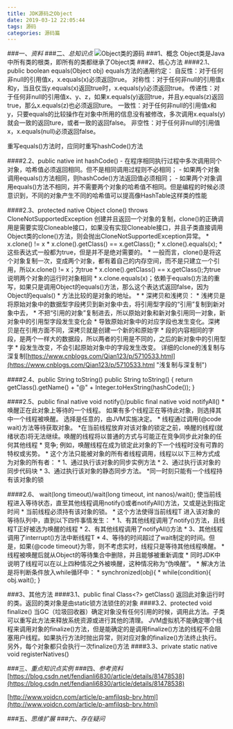```yaml
---
title: JDK源码之Object
date: 2019-03-12 22:05:44
tags: 源码
categories: 源码篇
---
```



###一、*资料*
###二、*总知识点*
![Object类的源码](https://i.imgur.com/NuQM5N4.png)
###1、概念
		Object类是Java中所有类的根类，即所有的类都继承了Object类
###2、核心方法
####2.1、public boolean equals(Object obj)
		equals方法的通用约定：
			自反性：对于任何非null的引用值x，x.equals(x)必须返回true。
			对称性：对于任何非null的引用值x和y，当且仅当y.equals(x)返回true时，x.equals(y)必须返回true。
			传递性：对于任何非null的引用值x、y、z，如果x.equals(y)返回true，并且y.equals(z)返回true，那么x.equals(z)也必须返回ture。
			一致性：对于任何非null的引用值x和y，只要equals的比较操作在对象中所用的信息没有被修改，多次调用x.equals(y)就会一致的返回ture，或者一致的返回false。
			非空性：对于任何非null的引用值x，x.equals(null)必须返回false。
	

  重写equals()方法时，应同时重写hashCode()方法

####2.2、public native int hashCode()
		- 在程序相同执行过程中多次调用同个对象，哈希值必须返回相同。但不是相同调用过程则不必相同； 
		- 如果两个对象调用equals()方法相同，则hashCode()方法返回值必须相同； 
		- 如果两个对象调用equals()方法不相同，并不需要两个对象的哈希值不相同。但是编程的时候必须意识到，不同的对象产生不同的哈希值可以提高像HashTable这样类的性能


####2.3、protected native Object clone() throws CloneNotSupportedException
		创建并且返回一个对象的复制，clone()的正确调用是需要实现Cloneable接口，如果没有实现Cloneable接口，并且子类直接调用Object类的clone()方法，则会抛出CloneNotSupportedException异常。
     *    x.clone() != x 
     *    x.clone().getClass() == x.getClass();
     *    x.clone().equals(x);
     *    这些表达式一般都为true，但是并不是绝对需要的。
     *    一般而言，clone()是将这个对象复制一次，变成两个对象，都有着自己的内存空间，而不是只建立一个引用，所以x.clone() != x；为true
     *    x.clone().getClass() == x.getClass();为true说明两个对象的运行时对象相同
     *    x.clone.equals(x)；依赖于equals()方法的重写，如果只是调用Object的equals()方法，那么这个表达式返回false，因为Object的equals()
     * 方法比较的是对象的地址。
     * 
     * 深拷贝和浅拷贝：
     *    浅拷贝是将原始对象中的数据型字段拷贝到新对象中去，将引用型字段的“引用”复制到新对象中去，
     * 不把“引用的对象”复制进去，所以原始对象和新对象引用同一对象，新对象中的引用型字段发生变化会
     * 导致原始对象中的对应字段也发生变化。深拷贝是在引用方面不同，深拷贝就是创建一个新的和原始字
     * 段的内容相同的字段，是两个一样大的数据段，所以两者的引用是不同的，之后的新对象中的引用型字
     * 段发生改变，不会引起原始对象中的字段发生改变。
详细的clone的浅复制与深复制[https://www.cnblogs.com/Qian123/p/5710533.html](https://www.cnblogs.com/Qian123/p/5710533.html "浅复制与深复制")

####2.4、public String toString()
    public String toString() {
    	return getClass().getName() + "@" + Integer.toHexString(hashCode());
    }


####2.5、public final native void notify()/public final native void notifyAll()
		 *唤醒正在此对象上等待的一个线程。 如果有多个线程正在等待此对象，则选择其中一个线程被唤醒。 选择是任意的，由JVM实施决定。
	     * 线程通过调用{@code wait}方法等待获取对象。
	     *在当前线程放弃对该对象的锁定之前，唤醒的线程(就绪状态)将无法继续。唤醒的线程将以普通的方式与可能正在竞争同步此对象的任何其他线程
	     * 竞争; 例如，唤醒线程在成为锁定此对象的下一个线程时没有可靠的特权或劣势。
	     * 这个方法只能被对象的所有者线程调用，线程以以下三种方式成为对象的所有者：
	     *     1、通过执行该对象的同步实例方法
	     *     2、通过执行该对象的同步代码块
	     *     3、通过执行该对象的静态同步方法。
	     *同一时刻只能有一个线程持有该对象的锁

####2.6、 wait(long timeout)/wait(long timeout, int nanos)/wait();
		 使当前线程进入等待状态，直至其他线程调用notify()或者notifyAll()方法，又或是达到指定时间
	     *   当前线程必须持有该对象的锁。
	     *   这个方法使得当前线程T 进入该对象的等待队列中，直到以下四件事情发生：
	     *      1、有其他线程调用了notify()方法，且线程T正好被选为唤醒的线程
	     *      2、有其他线程调用了notifyAll()方法
	     *      3、其他线程调用了interrupt()方法中断线程T
	     *      4、等待的时间超过了wait制定的时间。但是，如果{@code timeout}为零，则不考虑实时，线程只是等待其他线程唤醒。
	     *   线程被唤醒后就从Object的等待集合中删除，并且能够被重新调度
	     *   同时JDK中说明了线程可以在以上四种情况之外被唤醒，这种情况称为“伪唤醒”。
	     *   解决方法是将判断条件放入while循环中：
	     *              synchronized(obj){
	     *                 while(condition){ obj.wait(); }




###3、其他方法
####3.1、public final Class<?> getClass()
		返回此对象运行时的类。返回的类对象是由static锁方法锁住的对象
####3.2、protected void finalize()
		当GC（垃圾回收器）确定对象没有任何引用的时候，调用此方法。子类可以重写此方法来释放系统资源或进行其他的清理。
		JVM虚拟机不能确定哪个线程来调用对象的finalize()方法，但是能确定的是调用finalize()方法的线程不会阻塞用户线程。如果执行方法时抛出异常，则对应对象的finalize()方法终止执行。另外，每个对象都只会执行一次finalize()方法
####3.3、private static native void registerNatives()


###三、*重点知识点实例*
###四、*参考资料*
[https://blog.csdn.net/fendianli6830/article/details/81478538](https://blog.csdn.net/fendianli6830/article/details/81478538)

[http://www.voidcn.com/article/p-amfilqsb-brv.html](http://www.voidcn.com/article/p-amfilqsb-brv.html)

###五、*思维扩展*
###六、*存在疑问*

